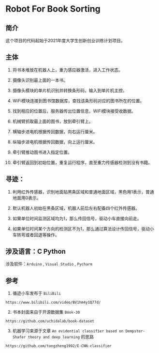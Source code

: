 # Robot For Book Sorting

## 简介

这个项目的代码起始于2021年度大学生创新创业训练计划项目。

## 主体

1. 将书本堆放在机器人上，重力感应器激活，进入工作状态。

2. 摄像头识别最上面的一本书。

3. 摄像头模块的单片机识别并转换条形码，输入到单片机主控。

4. WiFi模块连接到图书馆数据库，查找该条形码对应的图书所在的位置。

5. 找到相应的位置后，服务器传出位置信息，WiFi模块接受收数据。

6. 机械臂抓取最上面的图书，放到牵引臂上。

7. 横轴步进电机根据传回数据，向右运行厘米。

8. 纵轴步进电机根据传回数据，向上运行厘米。

9. 牵引臂推动图书进入指定位置。

10. 牵引臂返回到初始位置，重复运行程序，直至重力传感器检测到没有书籍。


## 寻迹：

1. 利用红外传感器，识别地面贴黑条区域和普通地面区域，黑色用1表示，普通地面用0表示。

2. 默认机器人初始在黑条区域，机器人前后左右配备四个红外传感器。

3. 如果单位时间监测区域均为1，那么传回信号，驱动小车直接向前走。

4. 如果单位时间某个方向的检测区不为1，那么通过算法设计传回信号，驱动小车转弯或者回退等操作。


## 涉及语言：C Python

涉及软件：`Arduino` , `Visual Studio` , `Pycharm`

## 参考

1. 循迹小车发布于 `BiliBili`

```
https://www.bilibili.com/video/BV1hm4y1Q77d/
```

2. 书本封面来自于开源数据集 `Book-30`

```
https://github.com/uchidalab/book-dataset
```

3. 机器学习来源于文章 `An evidential classifier based on Dempster-Shafer theory and deep learning` 的思路

```
https://github.com/tongzheng1992/E-CNN-classifier
```